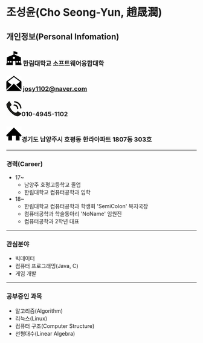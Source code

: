 조성윤(Cho Seong-Yun, 趙晟潤)
===========
## 개인정보(Personal Infomation)
### ![](school1.png) 한림대학교 소프트웨어융합대학

### ![](mail1.png) josy1102@naver.com

### ![](phone1.png)010-4945-1102

### ![](home.png)경기도 남양주시 호평동 한라아파트 1807동 303호
-----------
### 경력(Career)
* 17~
  * 남양주 호평고등학교 졸업
  * 한림대학교 컴퓨터공학과 입학
* 18~
  * 한림대학교 컴퓨터공학과 학생회 'SemiColon' 복지국장
  * 컴퓨터공학과 학술동아리 'NoName' 임원진
  * 컴퓨터공학과 2학년 대표
-----------
### 관심분야
* 빅데이터
* 컴퓨터 프로그래밍(Java, C)
* 게임 개발
-----------
### 공부중인 과목
* 알고리즘(Algorithm)
* 리눅스(Linux)
* 컴퓨터 구조(Computer Structure)
* 선형대수(Linear Algebra)

